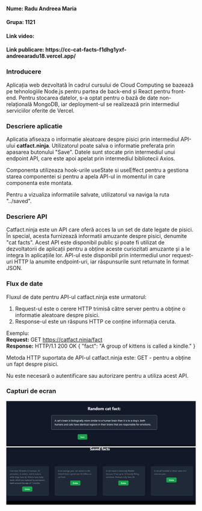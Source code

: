 <h4>Nume: Radu Andreea Maria</h4>
<h4>Grupa: 1121 </h4> 

<h4>Link video: </h4>
<h4>Link publicare: https://cc-cat-facts-f1dhg1yxf-andreearadu18.vercel.app/ </h4>

<h3>Introducere</h3>  

<p>
Aplicația web dezvoltată în cadrul cursului de Cloud Computing se bazează pe tehnologiile Node.js pentru partea de back-end și React pentru front-end. Pentru stocarea datelor, s-a optat pentru o bază de date non-relațională MongoDB, iar deployment-ul se realizează prin intermediul serviciilor oferite de Vercel.  
</p>

<h3>Descriere aplicatie</h3>  

<p>
Aplicatia afiseaza o informatie aleatoare despre pisici prin intermediul API-ului <b>catfact.ninja</b>.
Utilizatorul poate salva o informatie preferata prin apasarea butonului "Save". 
Datele sunt stocate prin intermediul unui endpoint API, care este apoi apelat prin intermediul bibliotecii Axios. 
  
Componenta utilizeaza hook-urile useState si useEffect pentru a gestiona starea componentei si pentru a apela API-ul in momentul in care componenta este montata.  

Pentru a vizualiza informatiile salvate, utilizatorul va naviga la ruta "../saved".  

</p>

<h3>Descriere API</h3>

<p>
Catfact.ninja este un API care oferă acces la un set de date legate de pisici. În special, acesta furnizează informatii amuzante despre pisici, denumite "cat facts". 
Acest API este disponibil public și poate fi utilizat de dezvoltatorii de aplicații pentru a obține aceste curiozitati amuzante și a le integra în aplicațiile lor. 
API-ul este disponibil prin intermediul unor request-uri HTTP la anumite endpoint-uri, iar răspunsurile sunt returnate în format JSON.
</p>

<h3>Flux de date</h3>

<p>
Fluxul de date pentru API-ul catfact.ninja este urmatorul:  

1. Request-ul este o cerere HTTP trimisă către server pentru a obține o informatie aleatoare despre pisici.
2. Response-ul este un răspuns HTTP ce conține informația ceruta.

Exemplu:  
<b>Request:</b> GET https://catfact.ninja/fact  
<b>Response:</b> HTTP/1.1 200 OK
{
"fact": "A group of kittens is called a kindle."
}  
  
Metoda HTTP suportata de API-ul catfact.ninja este: 
GET - pentru a obține un fapt despre pisici.
  
Nu este necesară o autentificare sau autorizare pentru a utiliza acest API.
</p>

<h3>Capturi de ecran</h3>

![Screenshot 2023-05-01 184413.png](media%2FScreenshot%202023-05-01%20184413.png)  
![Screenshot 2023-05-01 120343.png](media%2FScreenshot%202023-05-01%20120343.png)
